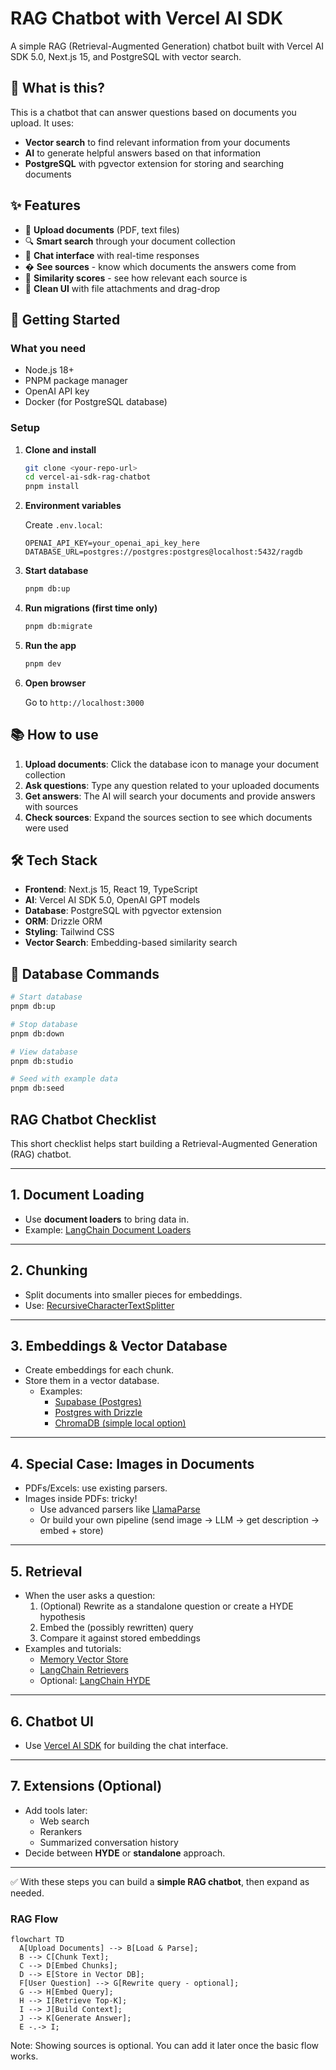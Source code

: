 # RAG Chatbot with Vercel AI SDK

A simple RAG (Retrieval-Augmented Generation) chatbot built with Vercel AI SDK 5.0, Next.js 15, and PostgreSQL with vector search.

## 🎯 What is this?

This is a chatbot that can answer questions based on documents you upload. It uses:

- **Vector search** to find relevant information from your documents
- **AI** to generate helpful answers based on that information
- **PostgreSQL** with pgvector extension for storing and searching documents

## ✨ Features

- 📄 **Upload documents** (PDF, text files)
- 🔍 **Smart search** through your document collection
- 💬 **Chat interface** with real-time responses
- � **See sources** - know which documents the answers come from
- 🎯 **Similarity scores** - see how relevant each source is
- 📱 **Clean UI** with file attachments and drag-drop

## 🚀 Getting Started

### What you need

- Node.js 18+
- PNPM package manager
- OpenAI API key
- Docker (for PostgreSQL database)

### Setup

1. **Clone and install**

   ```bash
   git clone <your-repo-url>
   cd vercel-ai-sdk-rag-chatbot
   pnpm install
   ```

2. **Environment variables**

   Create `.env.local`:

   ```env
   OPENAI_API_KEY=your_openai_api_key_here
   DATABASE_URL=postgres://postgres:postgres@localhost:5432/ragdb
   ```

3. **Start database**

   ```bash
   pnpm db:up
   ```

4. **Run migrations (first time only)**

   ```bash
   pnpm db:migrate
   ```

5. **Run the app**

   ```bash
   pnpm dev
   ```

6. **Open browser**

   Go to `http://localhost:3000`

## 📚 How to use

1. **Upload documents**: Click the database icon to manage your document collection
2. **Ask questions**: Type any question related to your uploaded documents
3. **Get answers**: The AI will search your documents and provide answers with sources
4. **Check sources**: Expand the sources section to see which documents were used

## 🛠️ Tech Stack

- **Frontend**: Next.js 15, React 19, TypeScript
- **AI**: Vercel AI SDK 5.0, OpenAI GPT models
- **Database**: PostgreSQL with pgvector extension
- **ORM**: Drizzle ORM
- **Styling**: Tailwind CSS
- **Vector Search**: Embedding-based similarity search

## 📝 Database Commands

```bash
# Start database
pnpm db:up

# Stop database
pnpm db:down

# View database
pnpm db:studio

# Seed with example data
pnpm db:seed
```

## RAG Chatbot Checklist

This short checklist helps start building a Retrieval-Augmented Generation (RAG) chatbot.

---

## 1. Document Loading

- Use **document loaders** to bring data in.
- Example: [LangChain Document Loaders](https://js.langchain.com/docs/how_to/#document-loaders)

---

## 2. Chunking

- Split documents into smaller pieces for embeddings.
- Use: [RecursiveCharacterTextSplitter](https://js.langchain.com/docs/concepts/text_splitters/)

---

## 3. Embeddings & Vector Database

- Create embeddings for each chunk.
- Store them in a vector database.
  - Examples:
    - [Supabase (Postgres)](https://supabase.com/)
    - [Postgres with Drizzle](https://orm.drizzle.team/docs/guides/vector-similarity-search)
    - [ChromaDB (simple local option)](https://docs.trychroma.com/docs/overview/introduction)

---

## 4. Special Case: Images in Documents

- PDFs/Excels: use existing parsers.
- Images inside PDFs: tricky!
  - Use advanced parsers like [LlamaParse](https://www.llamaindex.ai/llamaparse)
  - Or build your own pipeline (send image → LLM → get description → embed + store)

---

## 5. Retrieval

- When the user asks a question:
  1. (Optional) Rewrite as a standalone question or create a HYDE hypothesis
  2. Embed the (possibly rewritten) query
  3. Compare it against stored embeddings
- Examples and tutorials:
  - [Memory Vector Store](https://js.langchain.com/docs/integrations/vectorstores/memory/)
  - [LangChain Retrievers](https://js.langchain.com/docs/tutorials/retrievers)
  - Optional: [LangChain HYDE](https://js.langchain.com/docs/integrations/retrievers/hyde)

---

## 6. Chatbot UI

- Use [Vercel AI SDK](https://ai-sdk.dev/docs/ai-sdk-ui/chatbot) for building the chat interface.

---

## 7. Extensions (Optional)

- Add tools later:
  - Web search
  - Rerankers
  - Summarized conversation history
- Decide between **HYDE** or **standalone** approach.

---

✅ With these steps you can build a **simple RAG chatbot**, then expand as needed.

### RAG Flow

```mermaid
flowchart TD
  A[Upload Documents] --> B[Load & Parse];
  B --> C[Chunk Text];
  C --> D[Embed Chunks];
  D --> E[Store in Vector DB];
  F[User Question] --> G[Rewrite query - optional];
  G --> H[Embed Query];
  H --> I[Retrieve Top-K];
  I --> J[Build Context];
  J --> K[Generate Answer];
  E -.-> I;
```

Note: Showing sources is optional. You can add it later once the basic flow works.

